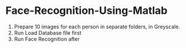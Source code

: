# Face-Recognition-Using-Matlab

1. Prepare 10 images for each person in separate folders, in Greyscale.
2. Run Load Database file first
3. Run Face Recognition after
